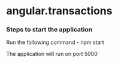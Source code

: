 # angular.transactions

### Steps to start the application


Run the following command - npm start


The application will run on port 5000
